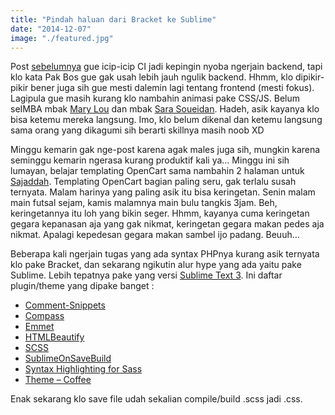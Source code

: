 ```yaml
---
title: "Pindah haluan dari Bracket ke Sublime"
date: "2014-12-07"
image: "./featured.jpg"
---
```


Post
[sebelumnya](https://preschian.com/icip-icip-codeigniter-pake-mockup-sajaddah/ "Icip-icip CodeIgniter pake mockup Sajaddah~")
gue icip-icip CI jadi kepingin nyoba ngerjain backend, tapi klo kata Pak Bos gue gak usah lebih jauh ngulik backend.
Hhmm, klo dipikir-pikir bener juga sih gue mesti dalemin lagi tentang frontend (mesti fokus). Lagipula gue masih kurang
klo nambahin animasi pake CSS/JS. Belum seIMBA mbak [Mary Lou](https://twitter.com/crnacura "Mary Lou") dan mbak
[Sara Soueidan](https://twitter.com/SaraSoueidan "Sara Soueidan"). Hadeh, asik kayanya klo bisa ketemu mereka langsung.
Imo, klo belum dikenal dan ketemu langsung sama orang yang dikagumi sih berarti skillnya masih noob XD

Minggu kemarin gak nge-post karena agak males juga sih, mungkin karena seminggu kemarin ngerasa kurang produktif kali
ya… Minggu ini sih lumayan, belajar templating OpenCart sama nambahin 2 halaman untuk
[Sajaddah](https://preschian.com/sajaddah/ "Sajaddah"). Templating OpenCart bagian paling seru, gak terlalu susah
ternyata. Malam harinya yang paling asik itu bisa keringetan. Senin malam main futsal sejam, kamis malamnya main bulu
tangkis 3jam. Beh, keringetannya itu loh yang bikin seger. Hhmm, kayanya cuma keringetan gegara kepanasan aja yang gak
nikmat, keringetan gegara makan pedes aja nikmat. Apalagi kepedesan gegara makan sambel ijo padang. Beuuh…

Beberapa kali ngerjain tugas yang ada syntax PHPnya kurang asik ternyata klo pake Bracket, dan sekarang ngikutin alur
hype yang ada yaitu pake Sublime. Lebih tepatnya pake yang versi
[Sublime Text 3](https://www.sublimetext.com/3 "Sublime Text 3"). Ini daftar plugin/theme yang dipake banget :

* [Comment-Snippets](https://sublime.wbond.net/packages/Comment-Snippets "Comment-Snippets")
* [Compass](https://sublime.wbond.net/packages/Compass "Compass")
* [Emmet](https://sublime.wbond.net/packages/Emmet "Emmet")
* [HTMLBeautify](https://sublime.wbond.net/packages/HTMLBeautify "HTMLBeautify")
* [SCSS](https://sublime.wbond.net/packages/SCSS "SCSS")
* [SublimeOnSaveBuild](https://sublime.wbond.net/packages/SublimeOnSaveBuild "SublimeOnSaveBuild")
* [Syntax Highlighting for Sass](https://sublime.wbond.net/packages/Syntax%20Highlighting%20for%20Sass "Syntax Highlighting for Sass")
* [Theme – Coffee](https://sublime.wbond.net/packages/Theme%20-%20Coffee "Theme - Coffee")

Enak sekarang klo save file udah sekalian compile/build .scss jadi .css.
